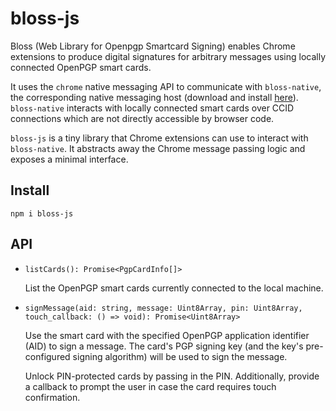 # bloss-js

Bloss (Web Library for Openpgp Smartcard Signing) enables Chrome extensions to
produce digital signatures for arbitrary messages using locally connected
OpenPGP smart cards.

It uses the `chrome` native messaging API to communicate with `bloss-native`,
the corresponding native messaging host (download and install
[here](https://github.com/harrisluo/bloss/tree/main/native)). `bloss-native`
interacts with locally connected smart cards over CCID connections which are
not directly accessible by browser code.

`bloss-js` is a tiny library that Chrome extensions can use to interact with
`bloss-native`. It abstracts away the Chrome message passing logic and exposes
a minimal interface.

## Install

```
npm i bloss-js
```

## API

* `listCards(): Promise<PgpCardInfo[]>`

  List the OpenPGP smart cards currently connected to the local machine.

* `signMessage(aid: string, message: Uint8Array, pin: Uint8Array, touch_callback: () => void): Promise<Uint8Array>`

  Use the smart card with the specified OpenPGP application identifier (AID)
  to sign a message. The card's PGP signing key (and the key's pre-configured
  signing algorithm) will be used to sign the message.

  Unlock PIN-protected cards by passing in the PIN. Additionally, provide a
  callback to prompt the user in case the card requires touch confirmation.
